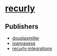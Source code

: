 # [recurly](https://pypi.org/project/recurly)



## Publishers
- [douglasmiller](https://pypi.org/user/douglasmiller)
- [joannasese](https://pypi.org/user/joannasese)
- [recurly-integrations](https://pypi.org/user/recurly-integrations)


